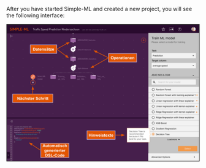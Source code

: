 After you have started Simple-ML and created a new project, you will see the following interface:

![Simple-ML GUI](img/interface.png)

